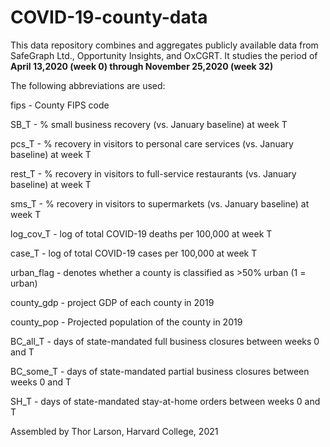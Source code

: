 # COVID-19-county-data

This data repository combines and aggregates publicly available data from SafeGraph Ltd., Opportunity Insights, and OxCGRT. It studies the period of **April 13,2020 (week 0) through November 25,2020 (week 32)**

The following abbreviations are used:

fips - County FIPS code

SB_T - % small business recovery (vs. January baseline) at week T

pcs_T - % recovery in visitors to personal care services (vs. January baseline) at week T

rest_T - % recovery in visitors to full-service restaurants (vs. January baseline) at week T

sms_T - % recovery in visitors to supermarkets (vs. January baseline) at week T

log_cov_T - log of total COVID-19 deaths per 100,000 at week T

case_T - log of total COVID-19 cases per 100,000 at week T

urban_flag - denotes whether a county is classified as >50% urban (1 = urban)

county_gdp - project GDP of each county in 2019

county_pop - Projected population of the county in 2019

BC_all_T - days of state-mandated full business closures between weeks 0 and T

BC_some_T - days of state-mandated partial business closures between weeks 0 and T

SH_T - days of state-mandated stay-at-home orders between weeks 0 and T





Assembled by Thor Larson, Harvard College, 2021
